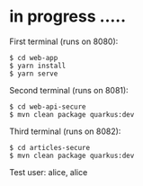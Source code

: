 in progress .....
===================

First terminal (runs on 8080):

```
$ cd web-app
$ yarn install
$ yarn serve
```

Second terminal (runs on 8081):

```
$ cd web-api-secure
$ mvn clean package quarkus:dev
```

Third terminal (runs on 8082):

```
$ cd articles-secure
$ mvn clean package quarkus:dev
```

Test user: alice, alice
